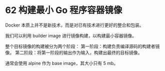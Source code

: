 # 62 构建最小 Go 程序容器镜像

Docker 本质上并不是新技术，而是对已有技术进行更好的整合和包装。

我们可以利用 builder image 进行镜像构建，以构建最小容器镜像。

整个目标镜像的构建被分为两个阶段：
第一阶段：构建负责编译源码的构建者镜像。
第二阶段：将第一阶段的输出作为输入，构建出最终的目标镜像。

通常会使用 alpine 作为 base image，其大小只有 5 mb。
